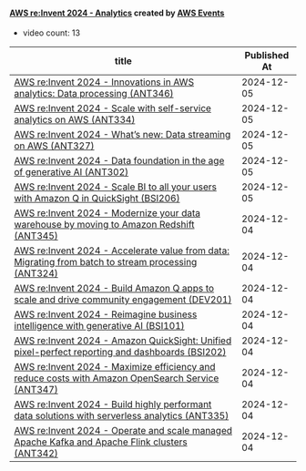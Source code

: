 

#### [AWS re:Invent 2024 - Analytics](https://www.youtube.com/playlist?list=PL2yQDdvlhXf-8Xf_C2hJKEBbHPPr6q8Fo) created by [AWS Events](https://www.youtube.com/channel/UCdoadna9HFHsxXWhafhNvKw)

* video count: 13 

| title                                                                                                                                              | Published At |
| -------------------------------------------------------------------------------------------------------------------------------------------------- | ------------ |
| [AWS re:Invent 2024 - Innovations in AWS analytics: Data processing (ANT346)](https://www.youtube.com/watch?v=Rh9drjWqTwI)                         | 2024-12-05   |
| [AWS re:Invent 2024 - Scale with self-service analytics on AWS (ANT334)](https://www.youtube.com/watch?v=fbPOshzWSk8)                              | 2024-12-05   |
| [AWS re:Invent 2024 - What’s new: Data streaming on AWS (ANT327)](https://www.youtube.com/watch?v=N_fuloZuoSU)                                     | 2024-12-05   |
| [AWS re:Invent 2024 - Data foundation in the age of generative AI (ANT302)](https://www.youtube.com/watch?v=80ImA4-zycw)                           | 2024-12-05   |
| [AWS re:Invent 2024 - Scale BI to all your users with Amazon Q in QuickSight (BSI206)](https://www.youtube.com/watch?v=8WnKICbB-Jo)                | 2024-12-05   |
| [AWS re:Invent 2024 - Modernize your data warehouse by moving to Amazon Redshift (ANT345)](https://www.youtube.com/watch?v=9qtvMQ5kiHo)            | 2024-12-04   |
| [AWS re:Invent 2024 - Accelerate value from data: Migrating from batch to stream processing (ANT324)](https://www.youtube.com/watch?v=QfmyXWLp-hY) | 2024-12-04   |
| [AWS re:Invent 2024 - Build Amazon Q apps to scale and drive community engagement (DEV201)](https://www.youtube.com/watch?v=A9wFDUH0vBY)           | 2024-12-04   |
| [AWS re:Invent 2024 - Reimagine business intelligence with generative AI (BSI101)](https://www.youtube.com/watch?v=tQP13n3wmeI)                    | 2024-12-04   |
| [AWS re:Invent 2024 - Amazon QuickSight: Unified pixel-perfect reporting and dashboards (BSI202)](https://www.youtube.com/watch?v=D9kPJbAn5rQ)     | 2024-12-04   |
| [AWS re:Invent 2024 - Maximize efficiency and reduce costs with Amazon OpenSearch Service (ANT347)](https://www.youtube.com/watch?v=QOljfEoYbfY)   | 2024-12-04   |
| [AWS re:Invent 2024 - Build highly performant data solutions with serverless analytics (ANT335)](https://www.youtube.com/watch?v=EDJxQFUpMLs)      | 2024-12-04   |
| [AWS re:Invent 2024 - Operate and scale managed Apache Kafka and Apache Flink clusters (ANT342)](https://www.youtube.com/watch?v=tFU99W1H8D0)      | 2024-12-04   |